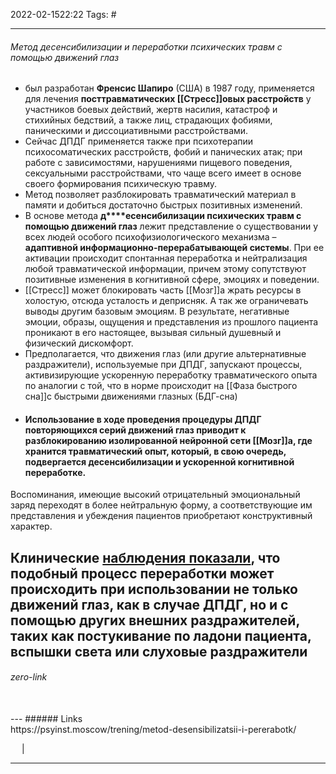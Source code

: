 2022-02-1522:22
Tags: #

---
###### Метод десенсибилизации и переработки психических травм с помощью движений глаз
- был разработан **Френсис Шапиро** (США) в 1987 году, применяется для лечения **посттравматических [[Стресс]]овых расстройств** у участников боевых действий, жертв насилия, катастроф и стихийных бедствий, а также лиц, страдающих фобиями, паническими и диссоциативными расстройствами.
- Сейчас ДПДГ применяется также при психотерапии психосоматических расстройств, фобий и панических атак; при работе с зависимостями, нарушениями пищевого поведения, сексуальными расстройствами, что чаще всего имеет в основе своего формирования психическую травму.
- Метод позволяет разблокировать травматический материал в памяти и добиться достаточно быстрых позитивных изменений.
- В основе метода **д****есенсибилизации психических травм с помощью движений глаз** лежит представление о существовании у всех людей особого психофизиологического механизма – **адаптивной информационно-перерабатывающей системы**. При ее активации происходит спонтанная переработка и нейтрализация любой травматической информации, причем этому сопутствуют позитивные изменения в когнитивной сфере, эмоциях и поведении.
- [[Стресс]] может блокировать часть [[Мозг]]а жрать ресурсы в холостую, отсюда усталость и деприсняк. А так же ограничевать выводы другим базовым эмоциям. В результате, негативные эмоции, образы, ощущения и представления из прошлого пациента проникают в его настоящее, вызывая сильный душевный и физический дискомфорт.
- Предполагается, что движения глаз (или другие альтернативные раздражители), используемые при ДПДГ, запускают процессы, активизирующие ускоренную переработку травматического опыта по аналогии с той, что в норме происходит на [[Фаза быстрого сна]]с быстрыми движениями глазных (БДГ-сна)
- #### Использование в ходе проведения процедуры ДПДГ повторяющихся серий движений глаз приводит к разблокированию изолированной нейронной сети [[Мозг]]а, где хранится травматический опыт, который, в свою очередь, подвергается десенсибилизации и ускоренной когнитивной переработке.

Воспоминания, имеющие высокий отрицательный эмоциональный заряд переходят в более нейтральную форму, а соответствующие им представления и убеждения пациентов приобретают конструктивный характер.

Клинические [наблюдения показали](https://kzref.org/odin-raz-v-tri-goda-ne-snimaya-ee-na-zimu--ispitaniya-pokazali.html), что подобный процесс переработки может происходить при использовании не только движений глаз, как в случае ДПДГ, но и с помощью других внешних раздражителей, таких как постукивание по ладони пациента, вспышки света или слуховые раздражители
</br>
---
###### zero-link </br>

</br>
---
###### Links </br>
https://psyinst.moscow/trening/metod-desensibilizatsii-i-pererabotk/

 &emsp; | &emsp; 


---